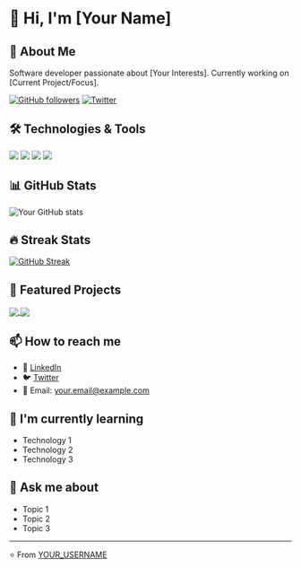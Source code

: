 # 👋 Hi, I'm [Your Name]

## 🚀 About Me
Software developer passionate about [Your Interests]. Currently working on [Current Project/Focus].

[![GitHub followers](https://img.shields.io/github/followers/YOUR_USERNAME?label=Follow&style=social)](https://github.com/YOUR_USERNAME)
[![Twitter](https://img.shields.io/twitter/follow/YOUR_TWITTER?label=Follow&style=social)](https://twitter.com/YOUR_TWITTER)

## 🛠️ Technologies & Tools
![](https://img.shields.io/badge/Code-JavaScript-informational?style=flat&logo=javascript&logoColor=white&color=2bbc8a)
![](https://img.shields.io/badge/Code-Python-informational?style=flat&logo=python&logoColor=white&color=2bbc8a)
![](https://img.shields.io/badge/Code-React-informational?style=flat&logo=react&logoColor=white&color=2bbc8a)
![](https://img.shields.io/badge/Tools-Docker-informational?style=flat&logo=docker&logoColor=white&color=2bbc8a)

## 📊 GitHub Stats

![Your GitHub stats](https://github-readme-stats.vercel.app/api?username=YOUR_USERNAME&show_icons=true&theme=radical)

## 🔥 Streak Stats
[![GitHub Streak](https://github-readme-streak-stats.herokuapp.com/?user=YOUR_USERNAME&theme=dark)](https://git.io/streak-stats)

## 🎯 Featured Projects
<a href="https://github.com/YOUR_USERNAME/project1">
  <img align="center" src="https://github-readme-stats.vercel.app/api/pin/?username=YOUR_USERNAME&repo=project1&theme=radical" />
</a>
<a href="https://github.com/YOUR_USERNAME/project2">
  <img align="center" src="https://github-readme-stats.vercel.app/api/pin/?username=YOUR_USERNAME&repo=project2&theme=radical" />
</a>

## 📫 How to reach me
- 💼 [LinkedIn](https://linkedin.com/in/YOUR_USERNAME)
- 🐦 [Twitter](https://twitter.com/YOUR_USERNAME)
- 📧 Email: your.email@example.com

## 🌱 I'm currently learning
- Technology 1
- Technology 2
- Technology 3

## 💬 Ask me about
- Topic 1
- Topic 2
- Topic 3

---
⭐️ From [YOUR_USERNAME](https://github.com/YOUR_USERNAME)

<!-- Add this to your README.md in a repository with the same name as your GitHub username -->
